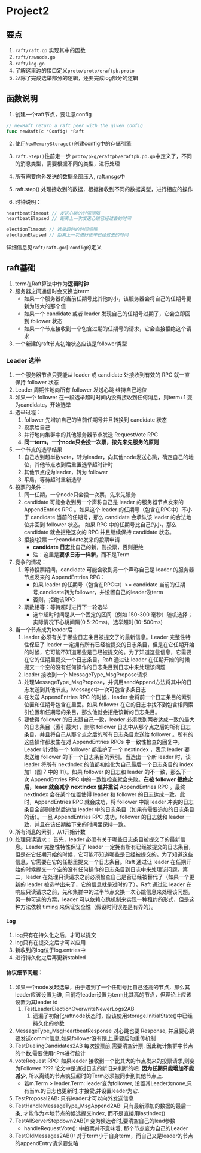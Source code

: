 # Project2

## 要点
1. `raft/raft.go` 实现其中的函数
2. `raft/rawnode.go`
3. `raft/log.go`
4. 了解这里边的接口定义`proto/proto/eraftpb.proto`
5. `2A`除了完成选举部分的逻辑，还要完成log部分的逻辑

## 函数说明
1. 创建一个raft节点，要注意config
```go
// newRaft return a raft peer with the given config
func newRaft(c *Config) *Raft
```

2. 使用`NewMemoryStorage()`创建config中的存储引擎
3. `raft.Step()`往前走一步
    `proto/pkg/eraftpb/eraftpb.pb.go`中定义了，不同的消息类型，需要根据不同的类型，进行处理

4. 所有需要向外发送的数据全部压入, raft.msgs中
5. raft.step() 处理接收到的数据，根据接收到不同的数据类型，进行相应的操作
6. 时钟说明：
```go
heartbeatTimeout // 发送心跳的时间间隔
heartbeatElapsed // 距离上一次发送心跳已经过去的时间

electionTimeout // 选举超时的时间间隔
electionElapsed // 距离上一次进行选举已经过去的时间
```
详细信息见`raft/raft.go`中`config`的定义
## raft基础
1. term在Raft算法中作为**逻辑时钟**
2. 服务器之间通信时会交换当term
   - 如果一个服务器的当前任期号比其他的小，该服务器会将自己的任期号更新为较大的那个值
   - 如果一个 candidate 或者 leader 发现自己的任期号过期了，它会立即回到 follower 状态
   - 如果一个节点接收到一个包含过期的任期号的请求，它会直接拒绝这个请求
3. 一个新建的raft节点初始状态应该是follower类型
### Leader 选举
1. 一个服务器节点只要能从 leader 或 candidate 处接收到有效的 RPC 就一直保持 follower 状态
2. Leader 周期性地向所有 follower 发送心跳 维持自己地位
3. 如果一个 follower 在一段选举超时时间内没有接收到任何消息，则term+1 变为candidate，开始选举
4. 选举过程：
   1. follower 先增加自己的当前任期号并且转换到 candidate 状态
   2. 投票给自己
   3. 并行地向集群中的其他服务器节点发送 RequestVote RPC
   4. **同一term，一个node只会投一次票，按先来先服务的原则**
5. 一个节点的选举结果
   1. 自己收到超半数vote，转为leader，向其他node发送心跳，确定自己的地位，其他节点收到后重置选举超时计时
   2. 其他节点成为leader，转为 follower
   3. 平局，等待超时重新选举
6. 投票的条件：
   1. 同一任期，一个node只会投一次票，先来先服务
   2. candidate 可能会收到另一个声称自己是 leader 的服务器节点发来的 AppendEntries RPC 。如果这个 leader 的任期号（包含在RPC中）不小于 candidate 当前的任期号，那么 candidate 会承认该 leader 的合法地位并回到 follower 状态。 如果 RPC 中的任期号比自己的小，那么 candidate 就会拒绝这次的 RPC 并且继续保持 candidate 状态。
   3. 拒接/投票 一个candidate发来的投票申请
      - **candidate 日志**比自己的新，则投票，否则拒绝
      - 注：这里是**要求日志一样新**，而不是Term
7. 竞争的情况：
   1. 等待投票期间，candidate 可能会收到另一个声称自己是 leader 的服务器节点发来的 AppendEntries RPC：
      - 如果 leader 的任期号（包含在RPC中）>= candidate 当前的任期号,candidate转为follower，并设置自己的leader及term
      - 否则，拒绝该RPC
   2. 票数相等：等待超时进行下一轮选举
      - 选举超时时间是从一个固定的区间（例如 150-300 毫秒）随机选择；实际情况下心跳间隔(0.5-20ms)，选举超时(10-500ms)
8. 当一个节点成为leader后：
   1. leader 必须有关于哪些日志条目被提交了的最新信息。Leader 完整性特性保证了 leader 一定拥有所有已经被提交的日志条目，但是在它任期开始的时候，它可能不知道哪些是已经被提交的。为了知道这些信息，它需要在它的任期里提交一个日志条目。Raft 通过让 leader 在任期开始的时候提交一个空的没有任何操作的日志条目到日志中来处理该问题
   2. leader 接收到一个 MessageType_MsgPropose请求
   3. 处理MessageType_MsgPropose，并调用sendAppend方法将其中的日志发送到其他节点，Message中一次可包含多条日志
   4. 在发送 AppendEntries RPC 的时候，leader 会将前一个日志条目的索引位置和任期号包含在里面。如果 follower 在它的日志中找不到包含相同索引位置和任期号的条目，那么他就会拒绝该新的日志条目。
   5. 要使得 follower 的日志跟自己一致，leader 必须找到两者达成一致的最大的日志条目（索引最大），删除 follower 日志中从那个点之后的所有日志条目，并且将自己从那个点之后的所有日志条目发送给 follower 。所有的这些操作都发生在对 AppendEntries RPCs 中一致性检查的回复中。Leader 针对每一个 follower 都维护了一个 nextIndex ，表示 leader 要发送给 follower 的下一个日志条目的索引。当选出一个新 leader 时，该 leader 将所有 nextIndex 的值都初始化为自己最后一个日志条目的 index 加1（图 7 中的 11）。如果 follower 的日志和 leader 的不一致，那么下一次 AppendEntries RPC 中的一致性检查就会失败。**在被 follower 拒绝之后，leaer 就会减小 nextIndex 值并重试** AppendEntries RPC 。最终 nextIndex 会在某个位置使得 leader 和 follower 的日志达成一致。此时，AppendEntries RPC 就会成功，将 follower 中跟 leader 冲突的日志条目全部删除然后追加 leader 中的日志条目（如果有需要追加的日志条目的话）。一旦 AppendEntries RPC 成功，follower 的日志就和 leader 一致，并且在该任期接下来的时间里保持一致。
9.  所有消息的索引，从1开始计数
10. 处理只读请求：
    首先，leader 必须有关于哪些日志条目被提交了的最新信息。Leader 完整性特性保证了 leader 一定拥有所有已经被提交的日志条目，但是在它任期开始的时候，它可能不知道哪些是已经被提交的。为了知道这些信息，它需要在它的任期里提交一个日志条目。Raft 通过让 leader 在任期开始的时候提交一个空的没有任何操作的日志条目到日志中来处理该问题。第二，leader 在处理只读请求之前必须检查自己是否已经被替代了（如果一个更新的 leader 被选举出来了，它的信息就是过时的了）。Raft 通过让 leader 在响应只读请求之前，先和集群中的过半节点交换一次心跳信息来处理该问题。另一种可选的方案，leader 可以依赖心跳机制来实现一种租约的形式，但是这种方法依赖 timing 来保证安全性（假设时间误差是有界的）。

#### Log
1. log只有在持久化之后，才可以提交
2. log只有在提交之后才可以应用
3. 新收到的log位于log.entries中
4. 进行持久化之后再更新stabled


#### 协议细节问题：
1. 如果一个node发起选举，由于遇到了一个任期号比自己还高的节点，那么其leader应该设置为谁, 目前将leader设置为term比其高的节点，但理论上应该设置为其leader id
   1. TestLeaderElectionOverwriteNewerLogs2AB
      1. 遗漏了初始化raftnode状态时，应该使用storage.InitialState()中已经持久化的参数
2. MessageType_MsgHeartbeatResponse 对心跳也要 Response, 并且要心跳要发送commit信息,如果follower没有跟上,需要启动重传机制
3. TestDuelingCandidates2AB  每次投票前,需要清空计票. 因此统计集群中节点的个数,需要使用r.Prs进行统计
4. voteRequest RPC: 如果leader 接收到一个比其大的节点发来的投票请求,则变为Follower ???? 论文中是通过日志的新旧来判断的吧. **因为任期只能增加不能减少**, 所以离线的节点疯狂超时的Term必须被同步到其他节点上.
   - 若m.Term > leader.Term: leader变为follower, 设置其Leader为none,只有当m.的日志也更新时,才接受,并设置leader为它.
5. TestProposal2AB: 只有leader才可以向外发送信息
6. TestHandleMessageType_MsgAppend2AB: 只有最新添加的数据的最后一条, 才能作为本地节点的候选提交index, 而不是直接用lastIndex()
7. TestAllServerStepdown2AB(): 变为候选者时,要清空自己的lead参数
   - handleRequestVote(): 中投票并不意味着, 那个节点变为自己的Leader
8. TestOldMessages2AB(): 对于term小于自身term，而自己又是leader的节点的appendEntry请求要忽略